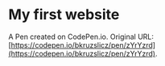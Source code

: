 # My first website

A Pen created on CodePen.io. Original URL: [https://codepen.io/bkruzslicz/pen/zYrYzrd](https://codepen.io/bkruzslicz/pen/zYrYzrd).


